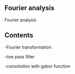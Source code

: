 ## Fourier analysis
Fourier analysis

## Contents
-Fourier transformation

-low pass filter

-convolution with gabor function
